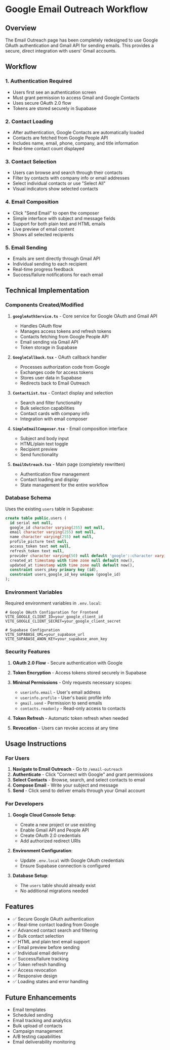 # Google Email Outreach Workflow

## Overview

The Email Outreach page has been completely redesigned to use Google OAuth authentication and Gmail API for sending emails. This provides a secure, direct integration with users' Gmail accounts.

## Workflow

### 1. Authentication Required
- Users first see an authentication screen
- Must grant permission to access Gmail and Google Contacts
- Uses secure OAuth 2.0 flow
- Tokens are stored securely in Supabase

### 2. Contact Loading
- After authentication, Google Contacts are automatically loaded
- Contacts are fetched from Google People API
- Includes name, email, phone, company, and title information
- Real-time contact count displayed

### 3. Contact Selection
- Users can browse and search through their contacts
- Filter by contacts with company info or email addresses
- Select individual contacts or use "Select All"
- Visual indicators show selected contacts

### 4. Email Composition
- Click "Send Email" to open the composer
- Simple interface with subject and message fields
- Support for both plain text and HTML emails
- Live preview of email content
- Shows all selected recipients

### 5. Email Sending
- Emails are sent directly through Gmail API
- Individual sending to each recipient
- Real-time progress feedback
- Success/failure notifications for each email

## Technical Implementation

### Components Created/Modified

1. **`googleAuthService.ts`** - Core service for Google OAuth and Gmail API
   - Handles OAuth flow
   - Manages access tokens and refresh tokens
   - Contacts fetching from Google People API
   - Email sending via Gmail API
   - Token storage in Supabase

2. **`GoogleCallback.tsx`** - OAuth callback handler
   - Processes authorization code from Google
   - Exchanges code for access tokens
   - Stores user data in Supabase
   - Redirects back to Email Outreach

3. **`ContactList.tsx`** - Contact display and selection
   - Search and filter functionality
   - Bulk selection capabilities
   - Contact cards with company info
   - Integration with email composer

4. **`SimpleEmailComposer.tsx`** - Email composition interface
   - Subject and body input
   - HTML/plain text toggle
   - Recipient preview
   - Send functionality

5. **`EmailOutreach.tsx`** - Main page (completely rewritten)
   - Authentication flow management
   - Contact loading and display
   - State management for the entire workflow

### Database Schema

Uses the existing `users` table in Supabase:

```sql
create table public.users (
  id serial not null,
  google_id character varying(255) not null,
  email character varying(255) not null,
  name character varying(255) not null,
  profile_picture text null,
  access_token text not null,
  refresh_token text null,
  provider character varying(50) null default 'google'::character varying,
  created_at timestamp with time zone null default now(),
  updated_at timestamp with time zone null default now(),
  constraint users_pkey primary key (id),
  constraint users_google_id_key unique (google_id)
);
```

### Environment Variables

Required environment variables in `.env.local`:

```env
# Google OAuth Configuration for Frontend
VITE_GOOGLE_CLIENT_ID=your_google_client_id
VITE_GOOGLE_CLIENT_SECRET=your_google_client_secret

# Supabase Configuration
VITE_SUPABASE_URL=your_supabase_url
VITE_SUPABASE_ANON_KEY=your_supabase_anon_key
```

### Security Features

1. **OAuth 2.0 Flow** - Secure authentication with Google
2. **Token Encryption** - Access tokens stored securely in Supabase
3. **Minimal Permissions** - Only requests necessary scopes:
   - `userinfo.email` - User's email address
   - `userinfo.profile` - User's basic profile info
   - `gmail.send` - Permission to send emails
   - `contacts.readonly` - Read-only access to contacts

4. **Token Refresh** - Automatic token refresh when needed
5. **Revocation** - Users can revoke access at any time

## Usage Instructions

### For Users

1. **Navigate to Email Outreach** - Go to `/email-outreach`
2. **Authenticate** - Click "Connect with Google" and grant permissions
3. **Select Contacts** - Browse, search, and select contacts to email
4. **Compose Email** - Write your subject and message
5. **Send** - Click send to deliver emails through your Gmail account

### For Developers

1. **Google Cloud Console Setup**:
   - Create a new project or use existing
   - Enable Gmail API and People API
   - Create OAuth 2.0 credentials
   - Add authorized redirect URIs

2. **Environment Configuration**:
   - Update `.env.local` with Google OAuth credentials
   - Ensure Supabase connection is configured

3. **Database Setup**:
   - The `users` table should already exist
   - No additional migrations needed

## Features

- ✅ Secure Google OAuth authentication
- ✅ Real-time contact loading from Google
- ✅ Advanced contact search and filtering
- ✅ Bulk contact selection
- ✅ HTML and plain text email support
- ✅ Email preview before sending
- ✅ Individual email delivery
- ✅ Success/failure tracking
- ✅ Token refresh handling
- ✅ Access revocation
- ✅ Responsive design
- ✅ Loading states and error handling

## Future Enhancements

- Email templates
- Scheduled sending
- Email tracking and analytics
- Bulk upload of contacts
- Campaign management
- A/B testing capabilities
- Email deliverability monitoring 